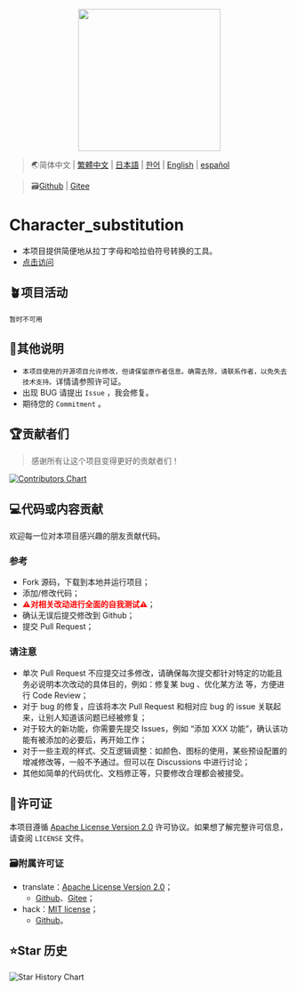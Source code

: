 <p align="center">
    <img height="256" src='https://Hamud.PJ568.eu.org/zh-Hans-CN/favicon.svg'/>
</p>

> 🌏简体中文 | [繁體中文](?language=chinese_traditional) | [日本語](?language=japanese) | [한어](?language=korean) | [English](?language=english) | [español](?language=spanish)

> 🗃️[Github](https://github.com/Hamud-Lang/Character_substitution) | [Gitee](https://gitee.com/Hamud-Lang/Character_substitution)

# Character_substitution

* 本项目提供简便地从拉丁字母和哈拉伯符号转换的工具。
* [点击访问](//Hamud.PJ568.eu.org/Character_substitution)

## 🪴项目活动

`暂时不可用`

## 📖其他说明

* `本项目使用的开源项目允许修改，但请保留原作者信息。确需去除，请联系作者，以免失去技术支持。`详情请参照许可证。
* 出现 BUG 请提出 `Issue` ，我会修复。
* 期待您的 `Commitment` 。

## 🏆贡献者们

> 感谢所有让这个项目变得更好的贡献者们！

[![Contributors Chart](https://contrib.rocks/image?repo=Hamud-Lang/Character_substitution)](https://github.com/Hamud-Lang/Character_substitution/graphs/contributors)

## 💻代码或内容贡献

欢迎每一位对本项目感兴趣的朋友贡献代码。

### 参考

* Fork 源码，下载到本地并运行项目；
* 添加/修改代码；
* <b style="color:red">⚠️对相关改动进行全面的自我测试⚠️</b>；
* 确认无误后提交修改到 Github；
* 提交 Pull Request；

### 请注意

* 单次 Pull Request 不应提交过多修改，请确保每次提交都针对特定的功能且务必说明本次改动的具体目的，例如：修复某 bug 、优化某方法 等，方便进行 Code Review；
* 对于 bug 的修复，应该将本次 Pull Request 和相对应 bug 的 issue 关联起来，让别人知道该问题已经被修复；
* 对于较大的新功能，你需要先提交 Issues，例如 “添加 XXX 功能”，确认该功能有被添加的必要后，再开始工作；
* 对于一些主观的样式、交互逻辑调整：如颜色、图标的使用，某些预设配置的增减修改等，一般不予通过。但可以在 Discussions 中进行讨论；
* 其他如简单的代码优化、文档修正等，只要修改合理都会被接受。

## 📄许可证

本项目遵循 [Apache License Version 2.0](http://www.apache.org/licenses/LICENSE-2.0) 许可协议。如果想了解完整许可信息，请查阅 `LICENSE` 文件。

### 🗃️附属许可证

* translate：[Apache License Version 2.0](http://www.apache.org/licenses/LICENSE-2.0)；
  * [Github](https://github.com/xnx3/translate/blob/master/LICENSE)、[Gitee](https://gitee.com/mail_osc/translate/blob/master/LICENSE)；
* hack：[MIT license](https://mit-license.org)；
  * [Github](https://github.com/egoist/hack/blob/master/LICENSE)。

## ⭐Star 历史

![Star History Chart](https://api.star-history.com/svg?repos=Hamud-Lang/Character_substitution&type=Date)
